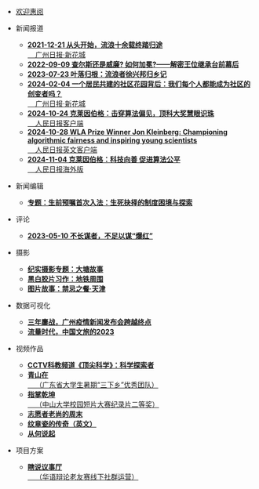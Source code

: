 * [欢迎惠阅](/)


* 新闻报道

    * [**2021-12-21 从头开始，流浪十余载终踏归途**<br>&nbsp;&nbsp;&nbsp;&nbsp;广州日报·新花城](writings/从头开始，流浪十余载终踏归途)
    * [**2022-09-09 查尔斯还是威廉? 如何加冕?——解密王位继承台前幕后**](writings/查尔斯还是威廉)
    * [**2023-07-23 叶落归根：流浪者徐兴邦归乡记**](writings/叶落归根：流浪者徐兴邦归乡记)
    * [**2024-02-04 一个居民共建的社区花园背后：我们每个人都能成为社区的创变者吗？**<br>&nbsp;&nbsp;&nbsp;&nbsp;广州日报·新花城](writings/一个居民共建的社区花园背后：我们每个人都能成为社区的创变者吗？)
    * [**2024-10-24 克莱因伯格：击穿算法偏见，顶科大奖慧眼识珠**<br>&nbsp;&nbsp;&nbsp;&nbsp;人民日报客户端](writings/克莱因伯格：击穿算法偏见，顶科大奖慧眼识珠.md)
    * [**2024-10-28 WLA Prize Winner Jon Kleinberg: Championing algorithmic fairness and inspiring young scientists**<br>&nbsp;&nbsp;&nbsp;&nbsp;人民日报英文客户端](writings/WLA-Prize-202410.md)
    * [**2024-11-04 克莱因伯格：科技向善 促进算法公平**<br>&nbsp;&nbsp;&nbsp;&nbsp;人民日报海外版](writings/克莱因伯格科教人物坊.md)

* 新闻编辑

    * [**专题：生前预嘱首次入法：生死抉择的制度困境与探索**](editorials/生前预嘱)

* 评论

    * [**2023-05-10 不长谋者，不足以谋“爆红”**](writings/不长谋者，不足以谋“爆红”)

* 摄影

  * [**纪实摄影专题：大塘故事**](photography/大塘故事)
  * [**黑白胶片习作：地铁周围**](photography/地铁周围)
  * [**图片故事：禁忌之餐·天津**](photography/禁忌之餐·天津)


* 数据可视化

    * [**三年鏖战，广州疫情新闻发布会跨越终点**](dataviz/鏖战)
    * [**流量时代，中国文旅的2023**](https://tianze-hou.github.io/CNTourismDataViz2023/)

* 视频作品
    * [**CCTV科教频道《顶尖科学》：科学探索者**](videos/CCTV科教频道《顶尖科学》：科学探索者)
    * [**青山在**<br>&nbsp;&nbsp;&nbsp;&nbsp;（广东省大学生暑期“三下乡”优秀团队）](videos/青山在)
    * [**指掌乾坤**<br>&nbsp;&nbsp;&nbsp;&nbsp;（中山大学校园短片大赛纪录片二等奖）](videos/指掌乾坤)
    * [**志愿者老尚的周末**](videos/志愿者老尚的周末)
    * [**纹章瓷的传奇（英文）**](videos/纹章瓷)
    * [**从何说起**](videos/从何说起)

* 项目方案

  * [**瞎说议事厅**<br>&nbsp;&nbsp;&nbsp;&nbsp;（华语辩论老友赛线下社群运营）](projects/瞎说议事厅)
